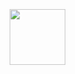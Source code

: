 <div id="header" align="center">
<img src="https://media3.giphy.com/media/Dh5q0sShxgp13DwrvG/giphy.gif" width="100"/>
</div>
